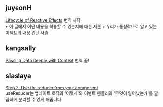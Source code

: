 <h2>juyeonH</h2><a href="https://www.notion.so/study66/Lifecycle-of-Reactive-Effects-35fa0f6b7b7c489397fdd593d41dd406?pvs=4">Lifecycle of Reactive Effects</a> 번역 시작<br>• 이 글에서 어떤 내용을 학습할 수 있는지에 대한 서론 + 우리가 통상적으로 알고 있는 이펙트의 내용 간단 서술<h2>kangsally</h2><a href="https://www.notion.so/study66/Passing-Data-Deeply-with-Context-f607b976a6e34c22b11a63db86cfc0c0">Passing Data Deeply with Context</a> 번역 끝!<h2>slaslaya</h2><a href="https://www.notion.so/study66/Extracting-State-Logic-into-a-Reducer-80b6b3680cad4ab6881e3dd23537341f?pvs=4#6aca9f9e0c39408bb336d598db218c29">Step 3: Use the reducer from your component</a><br>useReducer는 업데이트 로직의 &#x27;어떻게&#x27;와 이벤트 핸들러의 &#x27;무엇이 일어났는가&#x27;를 깔끔하게 분리할 수 있게 해줍니다.